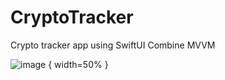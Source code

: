 # CryptoTracker
 Crypto tracker app using SwiftUI Combine MVVM

![image](Images/AppScreens.gif) { width=50% }
